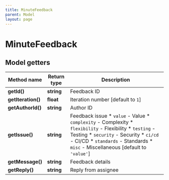 ```yaml
---
title: MinuteFeedback
parent: Model
layout: page
---
```


# MinuteFeedback

## Model getters

Method name | Return type | Description
------------ | ------------- | -------------
**getId()** | **string** | Feedback ID
**getIteration()** | **float** | Iteration number [default to `1`]
**getAuthorId()** | **string** | Author ID
**getIssue()** | **string** | Feedback issue    * `value` - Value   * `complexity` - Complexity   * `flexibility` - Flexibility   * `testing` - Testing   * `security` - Security   * `ci/cd` - CI/CD   * `standards` - Standards   * `misc` - Miscellaneous [default to `'value'`]
**getMessage()** | **string** | Feedback details
**getReply()** | **string** | Reply from assignee

